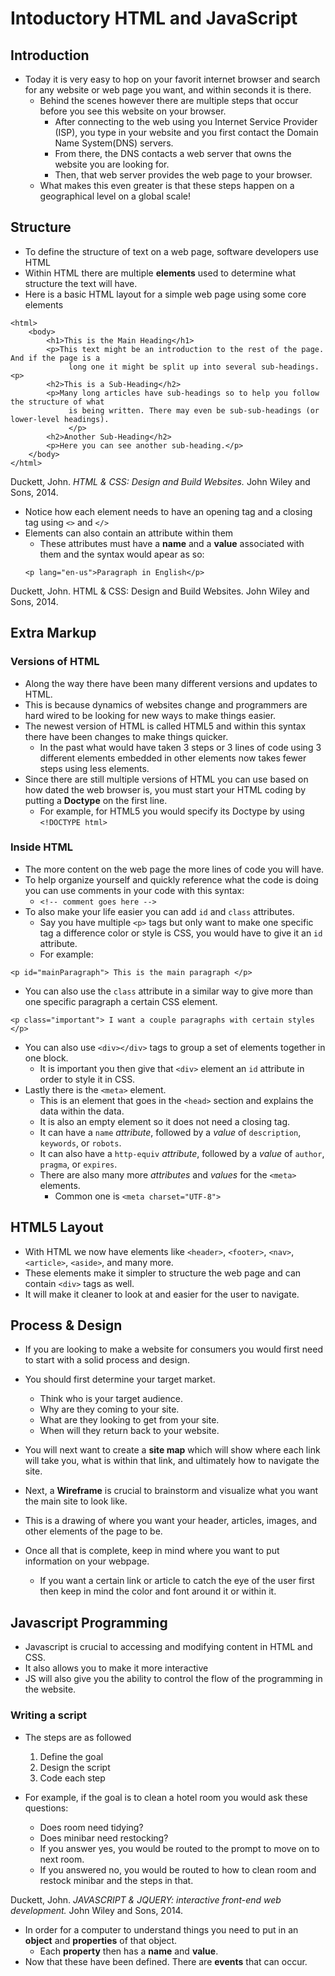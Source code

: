 # Intoductory HTML and JavaScript

## Introduction

- Today it is very easy to hop on your favorit internet browser and search for any website or web page you want, and within seconds it is there.
  - Behind the scenes however there are multiple steps that occur before you see this website on your browser.
    - After connecting to the web using you Internet Service Provider (ISP), you type in your website and you first contact the Domain Name System(DNS) servers.
    - From there, the DNS contacts a web server that owns the website you are looking for.
    - Then, that web server provides the web page to your browser.
  - What makes this even greater is that these steps happen on a geographical level on a global scale!

## Structure

- To define the structure of text on a web page, software developers use HTML
- Within HTML there are multiple **elements** used to determine what structure the text will have. 
- Here is a basic HTML layout for a simple web page using some core elements
```
<html>
	<body>
		<h1>This is the Main Heading</h1>
		<p>This text might be an introduction to the rest of the page. And if the page is a 
			 long one it might be split up into several sub-headings.<p>
		<h2>This is a Sub-Heading</h2>
		<p>Many long articles have sub-headings so to help you follow the structure of what 
			 is being written. There may even be sub-sub-headings (or lower-level headings).
			 </p>
		<h2>Another Sub-Heading</h2>
		<p>Here you can see another sub-heading.</p>
	</body>
</html>

```
Duckett, John. *HTML & CSS: Design and Build Websites.* John Wiley and Sons, 2014. 

- Notice how each element needs to have an opening tag and a closing tag using `<>` and `</>`
- Elements can also contain an attribute within them
  - These attributes must have a **name** and a **value** associated with them and the syntax would apear as so:
  ```
  <p lang="en-us">Paragraph in English</p>
  ```
Duckett, John. HTML &amp; CSS: Design and Build Websites. John Wiley and Sons, 2014. 

## Extra Markup

### Versions of HTML

- Along the way there have been many different versions and updates to HTML.
- This is because dynamics of websites change and programmers are hard wired to be looking for new ways to make things easier.
- The newest version of HTML is called HTML5 and within this syntax there have been changes to make things quicker.
  - In the past what would have taken 3 steps or 3 lines of code using 3 different elements embedded in other elements now takes fewer steps using less elements. 
- Since there are still multiple versions of HTML you can use based on how dated the web browser is, you must start your HTML coding by putting a **Doctype** on the first line.
  - For example, for HTML5 you would specify its Doctype by using `<!DOCTYPE html>`

### Inside HTML

- The more content on the web page the more lines of code you will have. 
- To help organize yourself and quickly reference what the code is doing you can use comments in your code with this syntax:
  - `<!-- comment goes here -->`
- To also make your life easier you can add `id` and `class` attributes.
  - Say you have multiple `<p>` tags but only want to make one specific tag a difference color or style is CSS, you would have to give it an `id` attribute.
  - For example:
``` 
<p id="mainParagraph"> This is the main paragraph </p>
```
  - You can also use the `class` attribute in a similar way to give more than one specific paragraph a certain CSS element.

```
<p class="important"> I want a couple paragraphs with certain styles </p>
```

- You can also use `<div></div>` tags to group a set of elements together in one block.
  - It is important you then give that `<div>` element an `id` attribute in order to style it in CSS.
- Lastly there is the `<meta>` element. 
    - This is an element that goes in the `<head>` section and explains the data within the data.
    - It is also an empty element so it does not need a closing tag.
    - It can have a `name` *attribute*, followed by a *value* of `description`, `keywords`, or `robots`.
    - It can also have a `http-equiv` *attribute*, followed by a *value* of `author`, `pragma`, or `expires`.
    - There are also many more *attributes* and *values* for the `<meta>` elements.
      - Common one is `<meta charset="UTF-8">`

## HTML5 Layout

- With HTML we now have elements like `<header>`, `<footer>`, `<nav>`, `<article>`, `<aside>`, and many more.
- These elements make it simpler to structure the web page and can contain `<div>` tags as well. 
- It will make it cleaner to look at and easier for the user to navigate.

## Process & Design

- If you are looking to make a website for consumers you would first need to start with a solid process and design.
- You should first determine your target market.
  - Think who is your target audience.
  - Why are they coming to your site.
  - What are they looking to get from your site.
  - When will they return back to your website.

- You will next want to create a **site map** which will show where each link will take you, what is within that link, and ultimately how to navigate the site.
- Next, a **Wireframe** is crucial to brainstorm and visualize what you want the main site to look like.
- This is a drawing of where you want your header, articles, images, and other elements of the page to be.
- Once all that is complete, keep in mind where you want to put information on your webpage.
  - If you want a certain link or article to catch the eye of the user first then keep in mind the color and font around it or within it.


## Javascript Programming

- Javascript is crucial to accessing and modifying content in HTML and CSS.
- It also allows you to make it more interactive 
- JS will also give you the ability to control the flow of the programming in the website.

### Writing a script

- The steps are as followed
  1. Define the goal
  2. Design the script
  3. Code each step

- For example, if the goal is to clean a hotel room you would ask these questions:
  - Does room need tidying?
  - Does minibar need restocking?
  - If you answer yes, you would be routed to the prompt to move on to next room.
  - If you answered no, you would be routed to how to clean room and restock minibar and the steps in that.

Duckett, John. *JAVASCRIPT & JQUERY: interactive front-end web development.* John Wiley and Sons, 2014. 

- In order for a computer to understand things you need to put in an **object** and **properties** of that object.
  - Each **property** then has a **name** and **value**.
- Now that these have been defined. There are **events** that can occur.